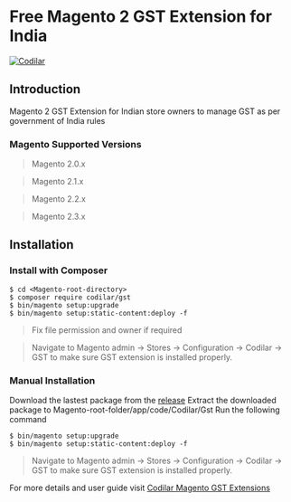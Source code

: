 # Free Magento 2 GST Extension for India
[![Codilar](https://www.codilar.com/codilar-logo.png)](https://www.codilar.com/)

## Introduction
Magento 2 GST Extension for Indian store owners to manage GST as per government of India rules

### Magento Supported Versions
> Magento 2.0.x

> Magento 2.1.x

> Magento 2.2.x

> Magento 2.3.x


## Installation

### Install with Composer

    $ cd <Magento-root-directory>
    $ composer require codilar/gst
    $ bin/magento setup:upgrade
    $ bin/magento setup:static-content:deploy -f

> Fix file permission and owner if required

> Navigate to Magento admin → Stores → Configuration → Codilar → GST to
> make sure GST extension is installed properly.


### Manual Installation

Download the lastest package from the [release](https://github.com/Codilar/magento-2-gst/releases)
Extract the downloaded package to Magento-root-folder/app/code/Codilar/Gst
Run the following command

    $ bin/magento setup:upgrade
    $ bin/magento setup:static-content:deploy -f

> Navigate to Magento admin → Stores → Configuration → Codilar → GST to
> make sure GST extension is installed properly.

For more details and user guide visit [Codilar Magento GST Extensions](https://www.codilar.com/magento-gst-extension/)

